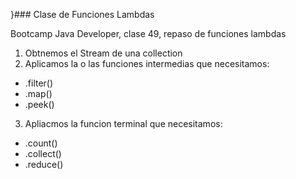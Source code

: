 }### Clase de Funciones Lambdas

Bootcamp Java Developer, clase 49, repaso de funciones lambdas
1. Obtnemos el Stream de una collection
2. Aplicamos la o las funciones intermedias que necesitamos:
* .filter()
* .map()
* .peek()
3. Apliacmos la funcion terminal que necesitamos:
* .count()
* .collect()
* .reduce()
